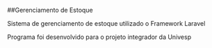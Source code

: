 ##Gerenciamento de Estoque

Sistema de gerenciamento de estoque utilizado o Framework Laravel

Programa foi desenvolvido para o projeto integrador da Univesp